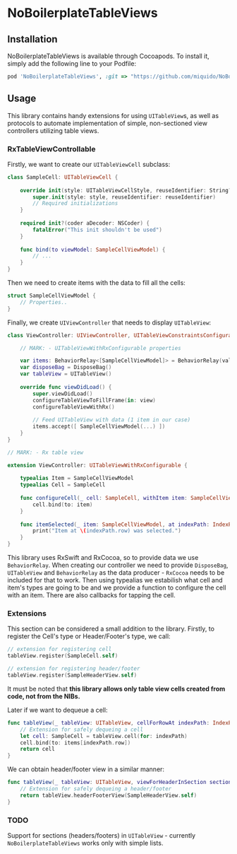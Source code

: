 # NoBoilerplateTableViews

## Installation

NoBoilerplateTableViews is available through Cocoapods. To install
it, simply add the following line to your Podfile:

```ruby
pod 'NoBoilerplateTableViews', :git => "https://github.com/miquido/NoBoilerplateTableViews.git"
```

## Usage 

This library contains handy extensions for using ```UITableView```s, as well as protocols to automate implementation of simple, non-sectioned view controllers utilizing table views.

### RxTableViewControllable

Firstly, we want to create our ```UITableViewCell``` subclass:

```swift
class SampleCell: UITableViewCell {
    
    override init(style: UITableViewCellStyle, reuseIdentifier: String?) {
        super.init(style: style, reuseIdentifier: reuseIdentifier)
        // Required initializations
    }
    
    required init?(coder aDecoder: NSCoder) {
        fatalError("This init shouldn't be used")
    }
    
    func bind(to viewModel: SampleCellViewModel) {
        // ...
    }
}
```

Then we need to create items with the data to fill all the cells:

```swift
struct SampleCellViewModel {
    // Properties..
}
```

Finally, we create ```UIViewController``` that needs to display ```UITableView```:

```swift
class ViewController: UIViewController, UITableViewConstraintsConfigurable {

    // MARK: - UITableViewWithRxConfigurable properties

    var items: BehaviorRelay<[SampleCellViewModel]> = BehaviorRelay(value: [])
    var disposeBag = DisposeBag()
    var tableView = UITableView()
    
    override func viewDidLoad() {
        super.viewDidLoad()
        configureTableViewToFillFrame(in: view)
        configureTableViewWithRx()
    
        // Feed UITableView with data (1 item in our case)
        items.accept([ SampleCellViewModel(...) ])
    }
}

// MARK: - Rx table view

extension ViewController: UITableViewWithRxConfigurable {
    
    typealias Item = SampleCellViewModel
    typealias Cell = SampleCell
    
    func configureCell(_ cell: SampleCell, withItem item: SampleCellViewModel) {
        cell.bind(to: item)
    }
    
    func itemSelected(_ item: SampleCellViewModel, at indexPath: IndexPath) {
        print("Item at \(indexPath.row) was selected.")
    }
}
```

This library uses RxSwift and RxCocoa, so to provide data we use ```BehaviorRelay```. When creating our controller we need to provide ```DisposeBag```, ```UITableView``` and ```BehaviorRelay``` as the data producer - ```RxCocoa``` needs to be included for that to work. Then using typealias we estabilish what cell and item's types are going to be and we provide a function to configure the cell with an item. There are also callbacks for tapping the cell.

### Extensions

This section can be considered a small addition to the library. Firstly, to register the Cell's type or Header/Footer's type, we call:

```swift
// extension for registering cell
tableView.register(SampleCell.self)

// extension for registering header/footer
tableView.register(SampleHeaderView.self)
```
It must be noted that __this library allows only table view cells created from code, not from the NIBs.__

Later if we want to dequeue a cell:

```swift
func tableView(_ tableView: UITableView, cellForRowAt indexPath: IndexPath) -> UITableViewCell {
    // Extension for safely dequeing a cell
    let cell: SampleCell = tableView.cell(for: indexPath)
    cell.bind(to: items[indexPath.row])
    return cell
}
```

We can obtain header/footer view in a similar manner:

```swift
func tableView(_ tableView: UITableView, viewForHeaderInSection section: Int) -> UIView? {
    // Extension for safely dequeing a header/footer
    return tableView.headerFooterView(SampleHeaderView.self)
}
```

### TODO

Support for sections (headers/footers) in ```UITableView``` - currently ```NoBoilerplateTableViews``` works only with simple lists.

